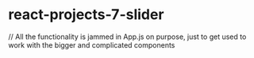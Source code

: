 # react-projects-7-slider

// All the functionality is jammed in App.js on purpose, just to get used to work with the bigger and complicated components
